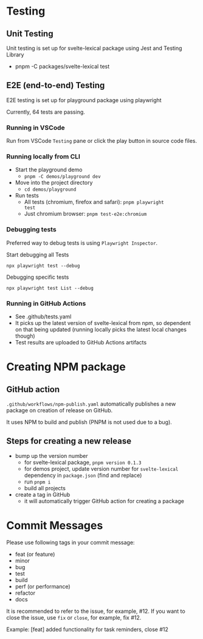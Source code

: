 # Testing

## Unit Testing

Unit testing is set up for svelte-lexical package using Jest and Testing Library

- pnpm -C packages/svelte-lexical test

## E2E (end-to-end) Testing

E2E testing is set up for playground package using playwright

Currently, 64 tests are passing.

### Running in VSCode
Run from VSCode `Testing` pane or click the play button in source code files.

### Running locally from CLI

- Start the playground demo
  - <code>pnpm -C demos/playground dev</code>
- Move into the project directory
  - <code>cd demos/playground</code>
- Run tests
  - All tests (chromium, firefox and safari): <code>pnpm playwright test</code>
  - Just chromium browser: <code>pnpm test-e2e:chromium</code>

### Debugging tests

Preferred way to debug tests is using `Playwright Inspector`.  

Start debugging all Tests

`npx playwright test --debug`

Debugging specific tests

`npx playwright test List --debug`

### Running in GitHub Actions

- See .github/tests.yaml
- It picks up the latest version of svelte-lexical from npm, so dependent on that being updated (running locally picks the latest local changes though)
- Test results are uploaded to GitHub Actions artifacts

# Creating NPM package

## GitHub action

`.github/workflows/npm-publish.yaml` automatically publishes a new package on creation of release on GitHub.

It uses NPM to build and publish (PNPM is not used due to a bug).

## Steps for creating a new release

- bump up the version number
  - for svelte-lexical package, `pnpm version 0.1.3`
  - for demos project, update version number for `svelte-lexical` dependency in `package.json` (find and replace)
  - run `pnpm i`
  - build all projects
- create a tag in GitHub
  - it will automatically trigger GitHub action for creating a package

# Commit Messages

Please use following tags in your commit message:

- feat (or feature)
- minor
- bug
- test
- build
- perf (or performance)
- refactor
- docs

It is recommended to refer to the issue, for example, #12.
If you want to close the issue, use `fix` or `close`, for example, fix #12.  

Example: [feat] added functionality for task reminders, close #12
